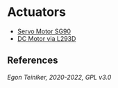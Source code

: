 # Actuators

* [Servo Motor SG90](actuators/SG90-ServoMotor)
* [DC Motor via L293D](actuators/L293-DCMotor)


## References


*Egon Teiniker, 2020-2022, GPL v3.0* 